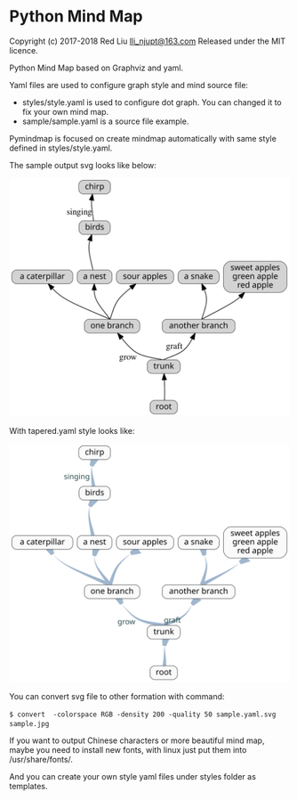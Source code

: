 Python Mind Map
====================

Copyright (c) 2017-2018 Red Liu <lli_njupt@163.com>
Released under the MIT licence.

Python Mind Map based on Graphviz and yaml.

Yaml files are used to configure graph style and mind source file:

- styles/style.yaml is used to configure dot graph. You can changed it to fix your own mind map.
- sample/sample.yaml is a source file example.

Pymindmap is focused on create mindmap automatically with same style defined in styles/style.yaml.

The sample output svg looks like below:

![An amazing tree](sample/sample.yaml.origin.svg)



With tapered.yaml style looks like:

![tapered](sample\sample.yaml.tapered.svg)

You can convert svg file to other formation with command:

`$ convert  -colorspace RGB -density 200 -quality 50 sample.yaml.svg sample.jpg`

If you want to output Chinese characters or more beautiful mind map, maybe you need to install new fonts, with linux just put them into /usr/share/fonts/.

And you can create your own style yaml files under styles folder  as templates.

